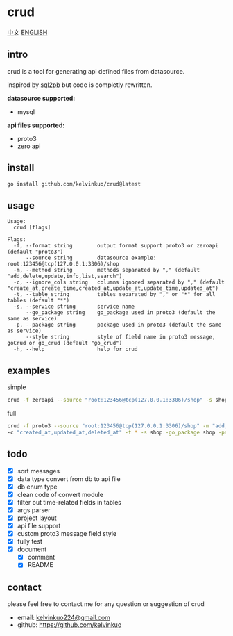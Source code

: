 # crud

[中文](https://github.com/kelvinkuo/crud/blob/main/README_CHINESE.md)
[ENGLISH](https://github.com/kelvinkuo/crud)

## intro
crud is a tool for generating api defined files from datasource.

inspired by [sql2pb](https://github.com/Mikaelemmmm/sql2pb) but code is completly rewritten.

**datasource supported:**
* mysql

**api files supported:**
* proto3
* zero api

## install
```bash
go install github.com/kelvinkuo/crud@latest
```

## usage

```
Usage:
  crud [flags]

Flags:
  -f, --format string        output format support proto3 or zeroapi (default "proto3")
      --source string        datasource example: root:123456@tcp(127.0.0.1:3306)/shop
  -m, --method string        methods separated by "," (default "add,delete,update,info,list,search")
  -c, --ignore_cols string   columns ignored separated by "," (default "create_at,create_time,created_at,update_at,update_time,updated_at")
  -t, --table string         tables separated by "," or "*" for all tables (default "*")
  -s, --service string       service name
      --go_package string    go_package used in proto3 (default the same as service)
  -p, --package string       package used in proto3 (default the same as service)
      --style string         style of field name in proto3 message, goCrud or go_crud (default "go_crud")
  -h, --help                 help for crud
```

## examples

simple
```bash
crud -f zeroapi --source "root:123456@tcp(127.0.0.1:3306)/shop" -s shop > shop.api
```

full
```bash
crud -f proto3 --source "root:123456@tcp(127.0.0.1:3306)/shop" -m "add,delete,update,info,list,search" \
-c "created_at,updated_at,deleted_at" -t * -s shop -go_package shop -package "./shop" --style go_crud > shop_model.proto
```

## todo
- [x] sort messages
- [x] data type convert from db to api file
- [x] db enum type
- [x] clean code of convert module
- [x] filter out time-related fields in tables
- [X] args parser
- [X] project layout
- [X] api file support
- [X] custom proto3 message field style
- [X] fully test
- [X] document
  - [X] comment
  - [X] README

## contact
please feel free to contact me for any question or suggestion of crud

- email: kelvinkuo224@gmail.com
- github: https://github.com/kelvinkuo
